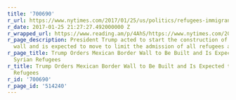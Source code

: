 ```yaml
---
title: '700690'
r_url: https://www.nytimes.com/2017/01/25/us/politics/refugees-immigrants-wall-trump.html
r_date: 2017-01-25 21:27:27.492000000 Z
r_wrapped_url: https://www.reading.am/p/4AhS/https://www.nytimes.com/2017/01/25/us/politics/refugees-immigrants-wall-trump.html
r_page_description: President Trump acted to start the construction of the border
  wall and is expected to move to limit the admission of all refugees at least temporarily.
r_page_title: Trump Orders Mexican Border Wall to Be Built and Is Expected to Block
  Syrian Refugees
r_title: Trump Orders Mexican Border Wall to Be Built and Is Expected to Block Syrian
  Refugees
r_id: '700690'
r_page_id: '514240'
---
```


